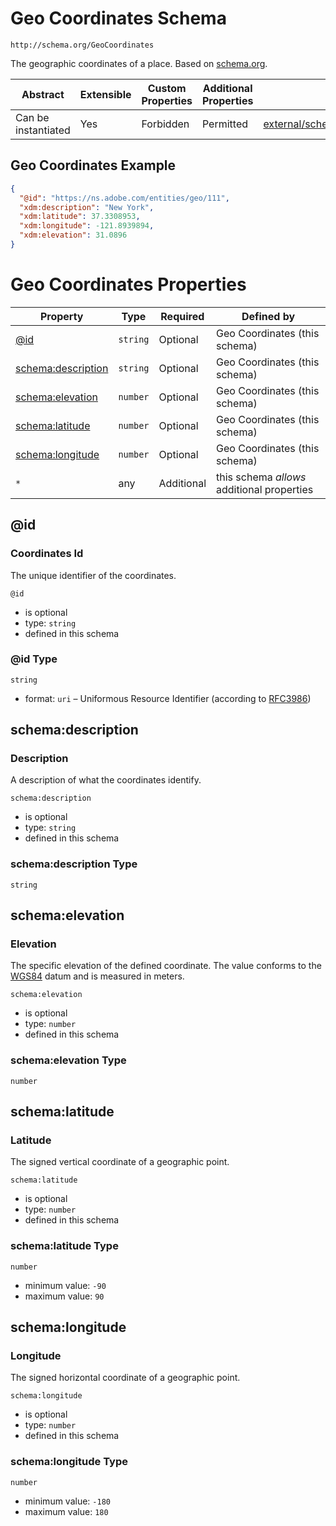 
# Geo Coordinates Schema

```
http://schema.org/GeoCoordinates
```

The geographic coordinates of a place. Based on [schema.org](http://schema.org/GeoCoordinates).

| Abstract | Extensible | Custom Properties | Additional Properties | Defined In |
|----------|------------|-------------------|-----------------------|------------|
| Can be instantiated | Yes | Forbidden | Permitted | [external/schema/geocoordinates.schema.json](external/schema/geocoordinates.schema.json) |

## Geo Coordinates Example
```json
{
  "@id": "https://ns.adobe.com/entities/geo/111",
  "xdm:description": "New York",
  "xdm:latitude": 37.3308953,
  "xdm:longitude": -121.8939894,
  "xdm:elevation": 31.0896
}
```

# Geo Coordinates Properties

| Property | Type | Required | Defined by |
|----------|------|----------|------------|
| [@id](#@id) | `string` | Optional | Geo Coordinates (this schema) |
| [schema:description](#schemadescription) | `string` | Optional | Geo Coordinates (this schema) |
| [schema:elevation](#schemaelevation) | `number` | Optional | Geo Coordinates (this schema) |
| [schema:latitude](#schemalatitude) | `number` | Optional | Geo Coordinates (this schema) |
| [schema:longitude](#schemalongitude) | `number` | Optional | Geo Coordinates (this schema) |
| `*` | any | Additional | this schema *allows* additional properties |

## @id
### Coordinates Id

The unique identifier of the coordinates.

`@id`
* is optional
* type: `string`
* defined in this schema

### @id Type


`string`
* format: `uri` – Uniformous Resource Identifier (according to [RFC3986](http://tools.ietf.org/html/rfc3986))






## schema:description
### Description

A description of what the coordinates identify.

`schema:description`
* is optional
* type: `string`
* defined in this schema

### schema:description Type


`string`






## schema:elevation
### Elevation

The specific elevation of the defined coordinate. The value conforms to the [WGS84](http://gisgeography.com/wgs84-world-geodetic-system/) datum and is measured in meters.

`schema:elevation`
* is optional
* type: `number`
* defined in this schema

### schema:elevation Type


`number`






## schema:latitude
### Latitude

The signed vertical coordinate of a geographic point.

`schema:latitude`
* is optional
* type: `number`
* defined in this schema

### schema:latitude Type


`number`
* minimum value: `-90`
* maximum value: `90`





## schema:longitude
### Longitude

The signed horizontal coordinate of a geographic point.

`schema:longitude`
* is optional
* type: `number`
* defined in this schema

### schema:longitude Type


`number`
* minimum value: `-180`
* maximum value: `180`




